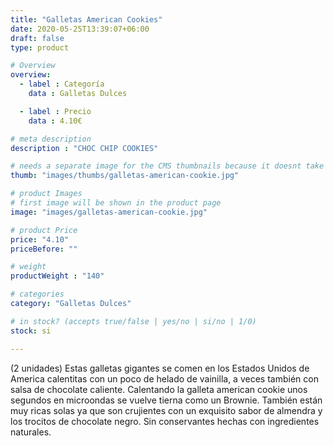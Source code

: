 ```yaml
---
title: "Galletas American Cookies"
date: 2020-05-25T13:39:07+06:00
draft: false
type: product

# Overview
overview:
  - label : Categoría
    data : Galletas Dulces

  - label : Precio
    data : 4.10€

# meta description
description : "CHOC CHIP COOKIES"

# needs a separate image for the CMS thumbnails because it doesnt take arrays (slideshow images)
thumb: "images/thumbs/galletas-american-cookie.jpg"

# product Images
# first image will be shown in the product page
image: "images/galletas-american-cookie.jpg"

# product Price
price: "4.10"
priceBefore: ""

# weight
productWeight : "140"

# categories
category: "Galletas Dulces"

# in stock? (accepts true/false | yes/no | si/no | 1/0)
stock: si

---
```

(2 unidades) Estas galletas gigantes se comen en los Estados Unidos de America  calentitas con un poco de helado de vainilla, a veces también con salsa de chocolate caliente. Calentando la galleta american cookie unos segundos en microondas se vuelve tierna como un Brownie. También están muy ricas solas ya que son crujientes con un exquisito sabor de almendra y los trocitos de chocolate negro. Sin conservantes hechas con ingredientes naturales.
